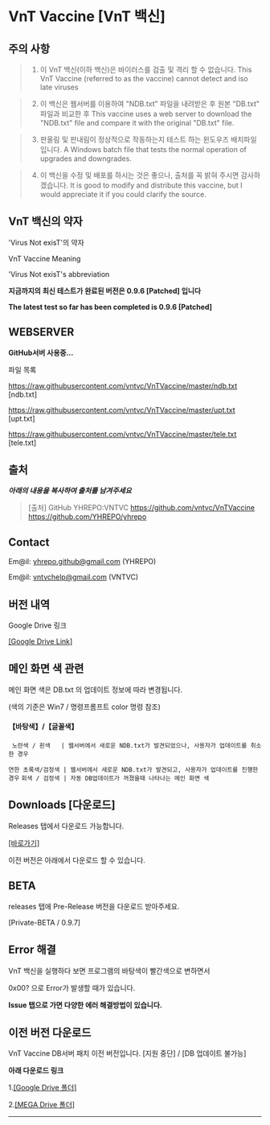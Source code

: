 # VnT Vaccine [VnT 백신]

## 주의 사항
>1. 이 VnT 백신(이하 백신)은 바이러스를 검출 및 격리 할 수 없습니다.
>	 This VnT Vaccine (referred to as the vaccine) cannot detect and iso late viruses

>2. 이 백신은 웹서버를 이용하여 "NDB.txt" 파일을 내려받은 후 원본 "DB.txt" 파일과 비교한 후 
>	 This vaccine uses a web server to download the "NDB.txt" file and compare it with the original "DB.txt" file.

>3. 판올림 및 판내림이 정상적으로 작동하는지 테스트 하는 윈도우즈 배치파일 입니다.
>	 A Windows batch file that tests the normal operation of upgrades and downgrades.

>4. 이 백신을 수정 및 배포를 하시는 것은 좋으나, 출처를 꼭 밝혀 주시면 감사하겠습니다.
>	 It is good to modify and distribute this vaccine, but I would appreciate it if you could clarify the source.


## VnT 백신의 약자
'Virus Not exisT'의 약자

VnT Vaccine Meaning

'Virus Not exisT's abbreviation



**지금까지의 최신 테스트가 완료된 버전은 0.9.6 [Patched] 입니다**

**The latest test so far has been completed is 0.9.6 [Patched]**


## WEBSERVER

**GitHub서버 사용중...**

파일 목록

<https://raw.githubusercontent.com/vntvc/VnTVaccine/master/ndb.txt>
[ndb.txt]

<https://raw.githubusercontent.com/vntvc/VnTVaccine/master/upt.txt>
[upt.txt]

<https://raw.githubusercontent.com/vntvc/VnTVaccine/master/tele.txt>
[tele.txt]

## 출처
___아래의 내용을 복사하여 출처를 남겨주세요___
>	[출처]
>	GitHub YHREPO:VNTVC
>	<https://github.com/vntvc/VnTVaccine>
>	<https://github.com/YHREPO/yhrepo>
	
## Contact

Em@il: <yhrepo.github@gmail.com> (YHREPO)

Em@il: <vntvchelp@gmail.com> (VNTVC)

## 버전 내역
Google Drive 링크

[[Google Drive Link]](<https://drive.google.com/file/d/1xD94WfD0LJMuYjDQkbxiQqD4Zf8dySv2/view?usp=sharing>)


## 메인 화면 색 관련
메인 화면 색은 DB.txt 의 업데이트 정보에 따라 변경됩니다.

(색의 기준은 Win7 / 명령프롬프트 color 명령 참조)
#### 【바탕색】/【글꼴색】
`  노란색 / 횐색   | 웹서버에서 새로운 NDB.txt가 발견되었으나, 사용자가 업데이트를 취소한 경우 `

` 연한 초록색/검정색 | 웹서버에서 새로운 NDB.txt가 발견되고, 사용자가 업데이트를 진행한 경우 `
` 회색 / 검정색 | 자동 DB업데이트가 꺼졌을때 나타나는 메인 화면 색 `

## Downloads [다운로드]
Releases 탭에서 다운로드 가능합니다.

[[바로가기]](<https://github.com/vntvc/VnTVaccine/releases/latest>)

이전 버전은 아래에서 다운로드 할 수 있습니다.


## BETA


releases 탭에 Pre-Release 버전을 다운로드 받아주세요.

[Private-BETA / 0.9.7]

## Error 해결
VnT 백신을 실행하다 보면 프로그램의 바탕색이 빨간색으로 변하면서

0x00? 으로 Error가 발생할 때가 있습니다.

**Issue 탭으로 가면 다양한 에러 해결방법이 있습니다.**

## 이전 버전 다운로드

VnT Vaccine DB서버 패치 이전 버전입니다. [지원 중단] / [DB 업데이트 불가능]

**아래 다운로드 링크**

1.[[Google Drive 폴더]](<https://drive.google.com/drive/folders/17ZWAesK84UVBLNH4vpHlrpJTmJ6rh31P?usp=sharing>)



2.[[MEGA Drive 폴더]](<https://mega.nz/folder/EqR2FL5K#gunAISjJH_wi0Ojl7ITlaA>)



- - -
